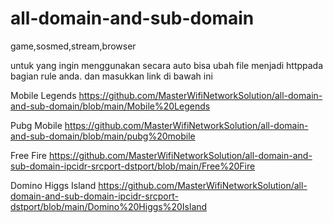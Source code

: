 # all-domain-and-sub-domain
game,sosmed,stream,browser


untuk yang ingin menggunakan secara auto bisa ubah file menjadi httppada bagian rule anda.
dan masukkan link di bawah ini

Mobile Legends
https://github.com/MasterWifiNetworkSolution/all-domain-and-sub-domain/blob/main/Mobile%20Legends

Pubg Mobile
https://github.com/MasterWifiNetworkSolution/all-domain-and-sub-domain/blob/main/pubg%20mobile

Free Fire
https://github.com/MasterWifiNetworkSolution/all-domain-and-sub-domain-ipcidr-srcport-dstport/blob/main/Free%20Fire

Domino Higgs Island
https://github.com/MasterWifiNetworkSolution/all-domain-and-sub-domain-ipcidr-srcport-dstport/blob/main/Domino%20Higgs%20Island
